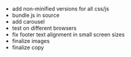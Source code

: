 - add non-minified versions for all css/js
- bundle js in source
- add carousel
- test on different browsers
- fix footer text alignment in small screen sizes
- finalize images
- finalize copy
